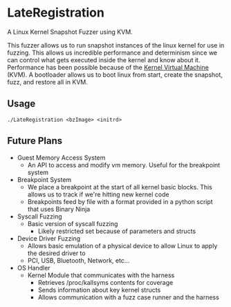# LateRegistration

A Linux Kernel Snapshot Fuzzer using KVM.

This fuzzer allows us to run snapshot instances of the linux kernel for use in fuzzing. This allows us incredible
performance and determinism since we can control what gets executed inside the kernel and know about it. Performance has
been possible because of the [Kernel Virtual Machine](https://www.linux-kvm.org/page/Main_Page) (KVM). A bootloader
allows us to boot linux from start, create the snapshot, fuzz, and restore all in KVM.

## Usage

`./LateRegistration <bzImage> <initrd>`

## Future Plans

* Guest Memory Access System
  * An API to access and modify vm memory. Useful for the breakpoint system
* Breakpoint System
  * We place a breakpoint at the start of all kernel basic blocks. This allows us to track if we're hitting new kernel
    code
  * Breakpoints feed by file with a format provided in a python script that uses Binary Ninja
* Syscall Fuzzing
  * Basic version of syscall fuzzing
    * Likely restricted set because of parameters and structs
* Device Driver Fuzzing
  * Allows basic emulation of a physical device to allow Linux to apply the desired driver to
  * PCI, USB, Bluetooth, Network, etc...
* OS Handler
  * Kernel Module that communicates with the harness
    * Retrieves /proc/kallsyms contents for coverage
    * Sends information about key kernel structs
    * Allows communication with a fuzz case runner and the harness